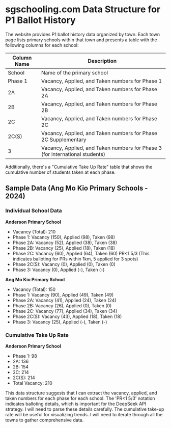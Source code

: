 # sgschooling.com Data Structure for P1 Ballot History

The website provides P1 ballot history data organized by town. Each town page lists primary schools within that town and presents a table with the following columns for each school:

| Column Name | Description |
|---|---|
| School | Name of the primary school |
| Phase 1 | Vacancy, Applied, and Taken numbers for Phase 1 |
| 2A | Vacancy, Applied, and Taken numbers for Phase 2A |
| 2B | Vacancy, Applied, and Taken numbers for Phase 2B |
| 2C | Vacancy, Applied, and Taken numbers for Phase 2C |
| 2C(S) | Vacancy, Applied, and Taken numbers for Phase 2C Supplementary |
| 3 | Vacancy, Applied, and Taken numbers for Phase 3 (for international students) |

Additionally, there's a "Cumulative Take Up Rate" table that shows the cumulative number of students taken at each phase.

## Sample Data (Ang Mo Kio Primary Schools - 2024)

### Individual School Data

**Anderson Primary School**
- Vacancy (Total): 210
- Phase 1: Vacancy (150), Applied (98), Taken (98)
- Phase 2A: Vacancy (52), Applied (38), Taken (38)
- Phase 2B: Vacancy (25), Applied (18), Taken (18)
- Phase 2C: Vacancy (60), Applied (64), Taken (60) PR<1 5/3 (This indicates balloting for PRs within 1km, 5 applied for 3 spots)
- Phase 2C(S): Vacancy (0), Applied (0), Taken (0)
- Phase 3: Vacancy (0), Applied (-), Taken (-)

**Ang Mo Kio Primary School**
- Vacancy (Total): 150
- Phase 1: Vacancy (90), Applied (49), Taken (49)
- Phase 2A: Vacancy (41), Applied (24), Taken (24)
- Phase 2B: Vacancy (26), Applied (0), Taken (0)
- Phase 2C: Vacancy (77), Applied (34), Taken (34)
- Phase 2C(S): Vacancy (43), Applied (18), Taken (18)
- Phase 3: Vacancy (25), Applied (-), Taken (-)

### Cumulative Take Up Rate

**Anderson Primary School**
- Phase 1: 98
- 2A: 136
- 2B: 154
- 2C: 214
- 2C(S): 214
- Total Vacancy: 210

This data structure suggests that I can extract the vacancy, applied, and taken numbers for each phase for each school. The 'PR<1 5/3' notation indicates balloting details, which is important for the DeepSeek API strategy. I will need to parse these details carefully. The cumulative take-up rate will be useful for visualizing trends. I will need to iterate through all the towns to gather comprehensive data.

